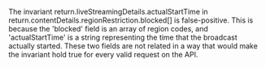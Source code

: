 The invariant return.liveStreamingDetails.actualStartTime in return.contentDetails.regionRestriction.blocked[] is false-positive. This is because the 'blocked' field is an array of region codes, and 'actualStartTime' is a string representing the time that the broadcast actually started. These two fields are not related in a way that would make the invariant hold true for every valid request on the API.
